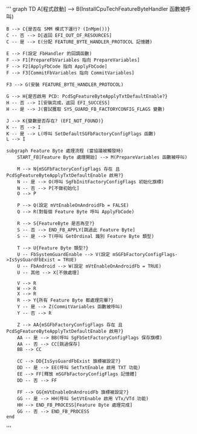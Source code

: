 '''
graph TD
    A[程式啟動] --> B(InstallCpuTechFeatureByteHandler 函數被呼叫)

    B --> C{是否在 SMM 模式下運行? (InMpm())}
    C -- 否 --> D[返回 EFI_OUT_OF_RESOURCES]
    C -- 是 --> E(分配 FEATURE_BYTE_HANDLER_PROTOCOL 記憶體)

    E --> F(設定 FbHandler 的回調函數)
    F --> F1[PrepareFbVariables 指向 PrepareVariables]
    F --> F2[ApplyFbCode 指向 ApplyFbCode]
    F --> F3[CommitFbVariables 指向 CommitVariables]

    F3 --> G(安裝 FEATURE_BYTE_HANDLER_PROTOCOL)

    G --> H{是否啟用 PCD: PcdSgFeatureByteApplyTxtDefaultEnable?}
    H -- 否 --> I[安裝完成，返回 EFI_SUCCESS]
    H -- 是 --> J(嘗試獲取 SYS_GUARD_FB_FACTORYCONFIG_FLAGS 變數)

    J --> K{變數是否存在? (EFI_NOT_FOUND)}
    K -- 否 --> I
    K -- 是 --> L(呼叫 SetDefaultSGFbFactoryConfigFlags 函數)
    L --> I

    subgraph Feature Byte 處理流程 (當協議被觸發時)
        START_FB[Feature Byte 處理開始] --> M(PrepareVariables 函數被呼叫)

        M --> N{mSGFbFactoryConfigFlags 存在 且 PcdSgFeatureByteApplyTxtDefaultEnable 啟用?}
        N -- 是 --> O(呼叫 SgFbInitFactoryConfigFlags 初始化旗標)
        N -- 否 --> P[不做初始化]
        O --> P

        P --> Q(設定 mVtEnableOnAndroidFb = FALSE)
        Q --> R(對每個 Feature Byte 呼叫 ApplyFbCode)

        R --> S{FeatureByte 是否為空?}
        S -- 否 --> END_FB_APPLY[跳過此 Feature Byte]
        S -- 是 --> T(呼叫 GetOrdinal 識別 Feature Byte 類型)

        T --> U{Feature Byte 類型?}
        U -- FbSystemGuardEnable --> V(設定 mSGFbFactoryConfigFlags->IsSysGuardFbExist = TRUE)
        U -- FbAndroid --> W(設定 mVtEnableOnAndroidFb = TRUE)
        U -- 其他 --> X[不做處理]

        V --> R
        W --> R
        X --> R
        R --> Y{所有 Feature Byte 都處理完畢?}
        Y -- 是 --> Z(CommitVariables 函數被呼叫)
        Y -- 否 --> R

        Z --> AA{mSGFbFactoryConfigFlags 存在 且 PcdSgFeatureByteApplyTxtDefaultEnable 啟用?}
        AA -- 是 --> BB(呼叫 SgFbSetFactoryConfigFlags 保存旗標)
        AA -- 否 --> CC[跳過保存]
        BB --> CC

        CC --> DD{IsSysGuardFbExist 旗標被設定?}
        DD -- 是 --> EE(呼叫 SetTxtEnable 啟用 TXT 功能)
        EE --> FF[釋放 mSGFbFactoryConfigFlags 記憶體]
        DD -- 否 --> FF

        FF --> GG{mVtEnableOnAndroidFb 旗標被設定?}
        GG -- 是 --> HH(呼叫 SetVtEnable 啟用 VTx/VTd 功能)
        HH --> END_FB_PROCESS[Feature Byte 處理完成]
        GG -- 否 --> END_FB_PROCESS
    end   
'''
